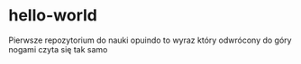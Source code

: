 # hello-world
Pierwsze repozytorium do nauki
opuindo to wyraz który odwrócony do góry nogami czyta się tak samo

